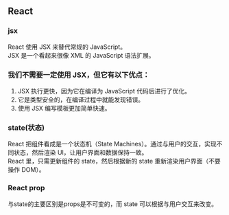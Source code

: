 ## React
### jsx
React 使用 JSX 来替代常规的 JavaScript。  
JSX 是一个看起来很像 XML 的 JavaScript 语法扩展。  
### 我们不需要一定使用 JSX，但它有以下优点：
1. JSX 执行更快，因为它在编译为 JavaScript 代码后进行了优化。
2. 它是类型安全的，在编译过程中就能发现错误。
3. 使用 JSX 编写模板更加简单快速。

### state(状态)
React 把组件看成是一个状态机（State Machines）。通过与用户的交互，实现不同状态，然后渲染 UI，让用户界面和数据保持一致。  
React 里，只需更新组件的 state，然后根据新的 state 重新渲染用户界面（不要操作 DOM）。  

### React prop
与state的主要区别是props是不可变的，而 state 可以根据与用户交互来改变。
